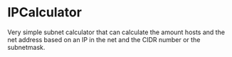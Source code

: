 # IPCalculator

Very simple subnet calculator that can calculate the amount hosts and the net address based on an IP in the net and the CIDR number or the subnetmask.